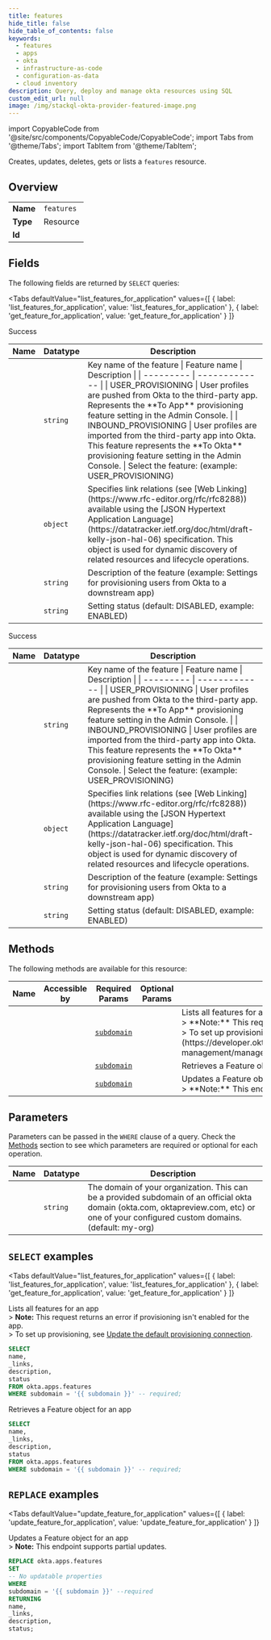 ```yaml
--- 
title: features
hide_title: false
hide_table_of_contents: false
keywords:
  - features
  - apps
  - okta
  - infrastructure-as-code
  - configuration-as-data
  - cloud inventory
description: Query, deploy and manage okta resources using SQL
custom_edit_url: null
image: /img/stackql-okta-provider-featured-image.png
---
```


import CopyableCode from '@site/src/components/CopyableCode/CopyableCode';
import Tabs from '@theme/Tabs';
import TabItem from '@theme/TabItem';

Creates, updates, deletes, gets or lists a <code>features</code> resource.

## Overview
<table><tbody>
<tr><td><b>Name</b></td><td><code>features</code></td></tr>
<tr><td><b>Type</b></td><td>Resource</td></tr>
<tr><td><b>Id</b></td><td><CopyableCode code="okta.apps.features" /></td></tr>
</tbody></table>

## Fields

The following fields are returned by `SELECT` queries:

<Tabs
    defaultValue="list_features_for_application"
    values={[
        { label: 'list_features_for_application', value: 'list_features_for_application' },
        { label: 'get_feature_for_application', value: 'get_feature_for_application' }
    ]}
>
<TabItem value="list_features_for_application">

Success

<table>
<thead>
    <tr>
    <th>Name</th>
    <th>Datatype</th>
    <th>Description</th>
    </tr>
</thead>
<tbody>
<tr>
    <td><CopyableCode code="name" /></td>
    <td><code>string</code></td>
    <td>Key name of the feature  | Feature name | Description   | | --------- | ------------- | | USER_PROVISIONING  | User profiles are pushed from Okta to the third-party app. Represents the **To App** provisioning feature setting in the Admin Console. | | INBOUND_PROVISIONING | User profiles are imported from the third-party app into Okta. This feature represents the **To Okta** provisioning feature setting in the Admin Console. |  Select the feature:  (example: USER_PROVISIONING)</td>
</tr>
<tr>
    <td><CopyableCode code="_links" /></td>
    <td><code>object</code></td>
    <td>Specifies link relations (see [Web Linking](https://www.rfc-editor.org/rfc/rfc8288)) available using the [JSON Hypertext Application Language](https://datatracker.ietf.org/doc/html/draft-kelly-json-hal-06) specification. This object is used for dynamic discovery of related resources and lifecycle operations.</td>
</tr>
<tr>
    <td><CopyableCode code="description" /></td>
    <td><code>string</code></td>
    <td>Description of the feature (example: Settings for provisioning users from Okta to a downstream app)</td>
</tr>
<tr>
    <td><CopyableCode code="status" /></td>
    <td><code>string</code></td>
    <td>Setting status (default: DISABLED, example: ENABLED)</td>
</tr>
</tbody>
</table>
</TabItem>
<TabItem value="get_feature_for_application">

Success

<table>
<thead>
    <tr>
    <th>Name</th>
    <th>Datatype</th>
    <th>Description</th>
    </tr>
</thead>
<tbody>
<tr>
    <td><CopyableCode code="name" /></td>
    <td><code>string</code></td>
    <td>Key name of the feature  | Feature name | Description   | | --------- | ------------- | | USER_PROVISIONING  | User profiles are pushed from Okta to the third-party app. Represents the **To App** provisioning feature setting in the Admin Console. | | INBOUND_PROVISIONING | User profiles are imported from the third-party app into Okta. This feature represents the **To Okta** provisioning feature setting in the Admin Console. |  Select the feature:  (example: USER_PROVISIONING)</td>
</tr>
<tr>
    <td><CopyableCode code="_links" /></td>
    <td><code>object</code></td>
    <td>Specifies link relations (see [Web Linking](https://www.rfc-editor.org/rfc/rfc8288)) available using the [JSON Hypertext Application Language](https://datatracker.ietf.org/doc/html/draft-kelly-json-hal-06) specification. This object is used for dynamic discovery of related resources and lifecycle operations.</td>
</tr>
<tr>
    <td><CopyableCode code="description" /></td>
    <td><code>string</code></td>
    <td>Description of the feature (example: Settings for provisioning users from Okta to a downstream app)</td>
</tr>
<tr>
    <td><CopyableCode code="status" /></td>
    <td><code>string</code></td>
    <td>Setting status (default: DISABLED, example: ENABLED)</td>
</tr>
</tbody>
</table>
</TabItem>
</Tabs>

## Methods

The following methods are available for this resource:

<table>
<thead>
    <tr>
    <th>Name</th>
    <th>Accessible by</th>
    <th>Required Params</th>
    <th>Optional Params</th>
    <th>Description</th>
    </tr>
</thead>
<tbody>
<tr>
    <td><a href="#list_features_for_application"><CopyableCode code="list_features_for_application" /></a></td>
    <td><CopyableCode code="select" /></td>
    <td><a href="#parameter-subdomain"><code>subdomain</code></a></td>
    <td></td>
    <td>Lists all features for an app<br />&gt; **Note:** This request returns an error if provisioning isn't enabled for the app.<br />&gt; To set up provisioning, see [Update the default provisioning connection](https://developer.okta.com/docs/apihttps://developer.okta.com/docs/apihttps://developer.okta.com/docs/apihttps://developer.okta.com/docs/api/openapi/okta-management/management/tag/ApplicationConnections/#tag/ApplicationConnections/operation/updateDefaultProvisioningConnectionForApplication).<br /></td>
</tr>
<tr>
    <td><a href="#get_feature_for_application"><CopyableCode code="get_feature_for_application" /></a></td>
    <td><CopyableCode code="select" /></td>
    <td><a href="#parameter-subdomain"><code>subdomain</code></a></td>
    <td></td>
    <td>Retrieves a Feature object for an app</td>
</tr>
<tr>
    <td><a href="#update_feature_for_application"><CopyableCode code="update_feature_for_application" /></a></td>
    <td><CopyableCode code="replace" /></td>
    <td><a href="#parameter-subdomain"><code>subdomain</code></a></td>
    <td></td>
    <td>Updates a Feature object for an app<br />&gt; **Note:** This endpoint supports partial updates.<br /></td>
</tr>
</tbody>
</table>

## Parameters

Parameters can be passed in the `WHERE` clause of a query. Check the [Methods](#methods) section to see which parameters are required or optional for each operation.

<table>
<thead>
    <tr>
    <th>Name</th>
    <th>Datatype</th>
    <th>Description</th>
    </tr>
</thead>
<tbody>
<tr id="parameter-subdomain">
    <td><CopyableCode code="subdomain" /></td>
    <td><code>string</code></td>
    <td>The domain of your organization. This can be a provided subdomain of an official okta domain (okta.com, oktapreview.com, etc) or one of your configured custom domains. (default: my-org)</td>
</tr>
</tbody>
</table>

## `SELECT` examples

<Tabs
    defaultValue="list_features_for_application"
    values={[
        { label: 'list_features_for_application', value: 'list_features_for_application' },
        { label: 'get_feature_for_application', value: 'get_feature_for_application' }
    ]}
>
<TabItem value="list_features_for_application">

Lists all features for an app<br />&gt; **Note:** This request returns an error if provisioning isn't enabled for the app.<br />&gt; To set up provisioning, see [Update the default provisioning connection](https://developer.okta.com/docs/apihttps://developer.okta.com/docs/apihttps://developer.okta.com/docs/apihttps://developer.okta.com/docs/api/openapi/okta-management/management/tag/ApplicationConnections/#tag/ApplicationConnections/operation/updateDefaultProvisioningConnectionForApplication).<br />

```sql
SELECT
name,
_links,
description,
status
FROM okta.apps.features
WHERE subdomain = '{{ subdomain }}' -- required;
```
</TabItem>
<TabItem value="get_feature_for_application">

Retrieves a Feature object for an app

```sql
SELECT
name,
_links,
description,
status
FROM okta.apps.features
WHERE subdomain = '{{ subdomain }}' -- required;
```
</TabItem>
</Tabs>


## `REPLACE` examples

<Tabs
    defaultValue="update_feature_for_application"
    values={[
        { label: 'update_feature_for_application', value: 'update_feature_for_application' }
    ]}
>
<TabItem value="update_feature_for_application">

Updates a Feature object for an app<br />&gt; **Note:** This endpoint supports partial updates.<br />

```sql
REPLACE okta.apps.features
SET 
-- No updatable properties
WHERE 
subdomain = '{{ subdomain }}' --required
RETURNING
name,
_links,
description,
status;
```
</TabItem>
</Tabs>
